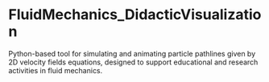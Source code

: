 # FluidMechanics_DidacticVisualization
Python-based tool for simulating and animating particle pathlines given by 2D velocity fields equations, designed to support educational and research activities in fluid mechanics.
